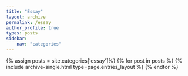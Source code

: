 ```yaml
---
title: "Essay"
layout: archive
permalink: /essay
author_profile: true
types: posts
sidebar:
    nav: "categories"
---
```


{% assign posts = site.categories['essay']%}
{% for post in posts %}
  {% include archive-single.html type=page.entries_layout %}
{% endfor %}